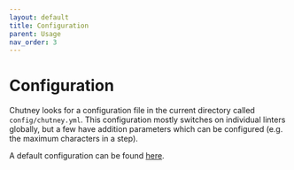 ```yaml
---
layout: default
title: Configuration
parent: Usage
nav_order: 3
---
```


# Configuration

Chutney looks for a configuration file in the current directory called `config/chutney.yml`. This configuration mostly switches on individual linters globally, but a few have addition parameters which can be configured (e.g. the maximum characters in a step).

A default configuration can be found [here](https://github.com/BillyRuffian/chutney/blob/master/config/default.yml).